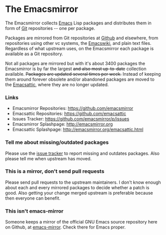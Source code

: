 The Emacsmirror
===============

The Emacsmirror collects [Emacs][emacs] Lisp packages and distributes
them in form of [Git][git] repositories -- one per package.

Packages are mirrored from Git repositories at [Github][github] and
elsewhere, from repositories using other vc systems, the
[Emacswiki][wiki], and plain text files. Regardless of what upstream
uses, on the Emacsmirror each package is available as a Git
repository.

Not all packages are mirrored but with it's about 3400 packages the
Emacsmirror is by far the largest ~~and also most up-to-date~~ collection
available. ~~Packages are updated several times per week.~~ Instead of
keeping them around forever obsolete and/or abandoned packages are
moved to the [Emacsattic][attic], where they are no longer
updated.

### Links

* Emacsmirror Repositories: https://github.com/emacsmirror
* Emacsattic Repositories:  https://github.com/emacsattic
* Issues Tracker:           https://github.com/emacsmirror/p/issues
* Emacsmirror Splashpage:   http://emacsmirror.org
* Emacsattic Splashpage:    http://emacsmirror.org/emacsattic.html

### Tell me about missing/outdated packages

Please use the [issue tracker][issues] to report missing and outdates
packages.  Also please tell me when upstream has moved.

### This is a mirror, don't send pull requests

Please send pull requests to the upstream maintainers.  I don't know
enough about each and every mirrored packages to decide whether a
patch is good.  Also getting your change merged upstream is preferable
because then everyone can benefit.

[mirror]: http://emacsmirror.org
[attic]:  http://emacsmirror.org/emacsattic.html
[emacs]:  http://www.gnu.org/software/emacs/emacs.html
[git]:    http://git-scm.com
[github]: https://github.com
[wiki]:   http://emacswiki.org
[issues]: https://github.com/emacsmirror/p/issues

### This isn't emacs-mirror

Someone keeps a mirror of the official GNU Emacs source repository here on Github, at [emacs-mirror](https://github.com/emacs-mirror).  Check there for Emacs proper.
